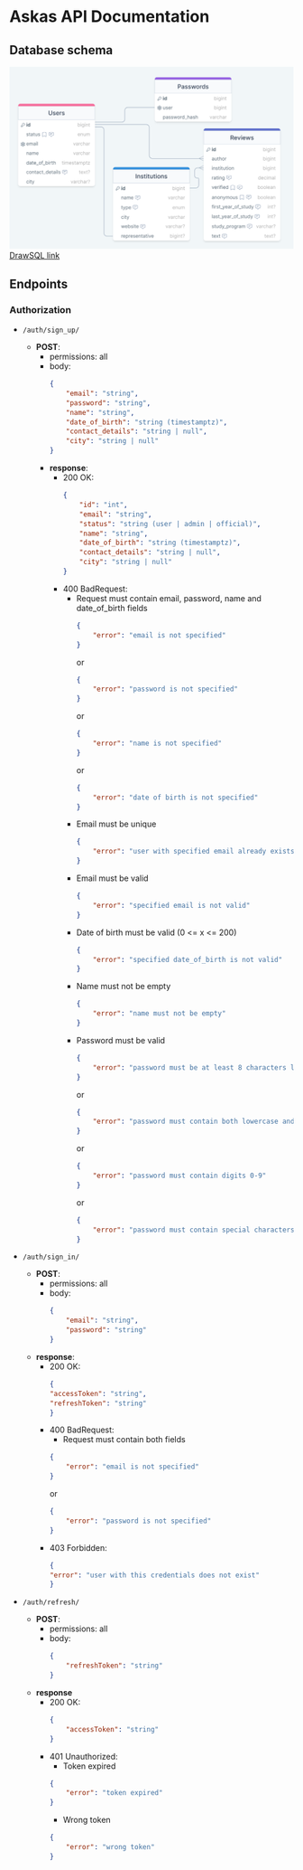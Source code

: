 # Askas API Documentation

## Database schema

[![DB Schema](Askas-DB.png)](https://drawsql.app/teams/askas/diagrams/askas-db)
[DrawSQL link](https://drawsql.app/teams/askas/diagrams/askas-db)

## Endpoints

### Authorization

- `/auth/sign_up/`</br>
	- **POST**:
		- permissions: all
		- body:
			```json
			{
				"email": "string",
				"password": "string",
				"name": "string",
				"date_of_birth": "string (timestamptz)",
				"contact_details": "string | null",
				"city": "string | null"
			}
			```
		- **response**:
			- 200 OK:
				```json
				{
					"id": "int",
					"email": "string",
					"status": "string (user | admin | official)",
					"name": "string",
					"date_of_birth": "string (timestamptz)",
					"contact_details": "string | null",
					"city": "string | null"
				}
				```
			- 400 BadRequest:
				- Request must contain email, password, name and date_of_birth fields
					```json
					{
						"error": "email is not specified"
					}
					```
					or
					```json
					{
						"error": "password is not specified"
					}
					```
					or
					```json
					{
						"error": "name is not specified"
					}
					```
					or
					```json
					{
						"error": "date of birth is not specified"
					}
					```
				- Email must be unique
					```json
					{
						"error": "user with specified email already exists"
					}
					```
				- Email must be valid
					```json
					{
						"error": "specified email is not valid"
					}
					```
				- Date of birth must be valid (0 <= x <= 200)
					```json
					{
						"error": "specified date_of_birth is not valid"
					}
					```
				- Name must not be empty
					```json
					{
						"error": "name must not be empty"
					}
					```
				- Password must be valid
					```json
					{
						"error": "password must be at least 8 characters long"
					}
					```
					or
					 ```json
					{
						 "error": "password must contain both lowercase and uppercase characters"
					}
					```
					or
					```json
					{
						"error": "password must contain digits 0-9"
					}
					```
					or
					```json
					{
						"error": "password must contain special characters '!@#$%&*'"
					}
					```

- `/auth/sign_in/`</br>
    - **POST**:
    	- permissions: all
        - body: 
            ```json
            {
                "email": "string",
                "password": "string"
            }
            ```
	- **response**:
		- 200 OK:
		    ```json
		    {
			"accessToken": "string",
			"refreshToken": "string"
		    }
		    ```
		- 400 BadRequest:
		    - Request must contain both fields
			```json
			{
			    "error": "email is not specified"
			}
			```
			or
			```json
			{
			    "error": "password is not specified"
			}
			```
		- 403 Forbidden:
		    ```json
		    {
			"error": "user with this credentials does not exist"
		    }
		    ```

- `/auth/refresh/`</br>
	- **POST**:
		- permissions: all
		- body:
			```json
			{
				"refreshToken": "string"
			}
			```
	- **response**
		- 200 OK:
			```json
			{
				"accessToken": "string"
			}
			```
		- 401 Unauthorized:
			- Token expired
			```json
			{
				"error": "token expired"
			}
			```
			- Wrong token
			```json
			{
				"error": "wrong token"
			}
			```
